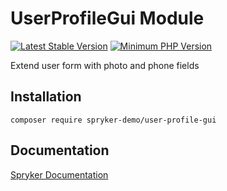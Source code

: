 # UserProfileGui Module
[![Latest Stable Version](https://poser.pugx.org/spryker-demo/user-profile-gui/v/stable.svg)](https://packagist.org/packages/spryker-demo/user-profile-gui)
[![Minimum PHP Version](https://img.shields.io/badge/php-%3E%3D%208.0-8892BF.svg)](https://php.net/)

Extend user form with photo and phone fields

## Installation

```
composer require spryker-demo/user-profile-gui
```

## Documentation

[Spryker Documentation](https://academy.spryker.com/developing_with_spryker/module_guide/modules.html)
